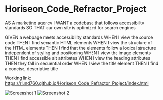 # Horiseon_Code_Refractor_Project

AS A marketing agency
I WANT a codebase that follows accessibility standards
SO THAT our own site is optimized for search engines


GIVEN a webpage meets accessibility standards
WHEN I view the source code
THEN I find semantic HTML elements
WHEN I view the structure of the HTML elements
THEN I find that the elements follow a logical structure independent of styling and positioning
WHEN I view the image elements
THEN I find accessible alt attributes
WHEN I view the heading attributes
THEN they fall in sequential order
WHEN I view the title element
THEN I find a concise, descriptive title


Working link: https://rlund760.github.io/Horiseon_Code_Refractor_Project/index.html


<img src="Images/Screenshot(12).png" alt="Screenshot 1">
<img src="Images/Screenshot(13).png" alt="Screenshot 2">


